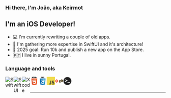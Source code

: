 ### Hi there, I'm João, aka Keirmot

## I'm an iOS Developer!
- 💻 I'm currently rewriting a couple of old apps.
- 🌱 I'm gathering more expertise in SwiftUI and it's architecture!
- 🏁 2025 goal: Run 10k and publish a new app on the App Store.
- 🇵🇹 I live in sunny Portugal.

### Language and tools

<img align="left" alt="Swift" width="26px" src="https://cdn4.iconfinder.com/data/icons/logos-3/504/Swift-2-512.png"/>
<img align="left" alt="SwiftUI" width="26px" src="https://www.swiftbysundell.com/images/discover/swiftui/icon.png"/>
<img align="left" alt="Xcode" width="26px" src="https://developer.apple.com/assets/elements/icons/xcode-12/xcode-12-96x96_2x.png"/>
<img align="left" alt="HTML5" width="26px" src="https://raw.githubusercontent.com/github/explore/80688e429a7d4ef2fca1e82350fe8e3517d3494d/topics/html/html.png"/>
<img align="left" alt="CSS3" width="26px" src="https://raw.githubusercontent.com/github/explore/80688e429a7d4ef2fca1e82350fe8e3517d3494d/topics/css/css.png" />
<img align="left" alt="JavaScript" width="26px" src="https://raw.githubusercontent.com/github/explore/80688e429a7d4ef2fca1e82350fe8e3517d3494d/topics/javascript/javascript.png"/>
<img align="left" alt="Git" width="26px" src="https://raw.githubusercontent.com/github/explore/80688e429a7d4ef2fca1e82350fe8e3517d3494d/topics/git/git.png"/>
<img align="left" alt="Terminal" width="26px" src="https://raw.githubusercontent.com/github/explore/80688e429a7d4ef2fca1e82350fe8e3517d3494d/topics/terminal/terminal.png"/>
<br />
<br />

---
